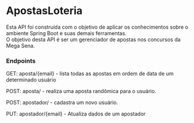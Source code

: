 # ApostasLoteria

Esta API foi construída com o objetivo de aplicar os conhecimentos sobre o ambiente Spring Boot e suas demais ferramentas. <br>
O objetivo desta API é ser um gerenciador de apostas nos concursos da Mega Sena.

### Endpoints

GET: aposta/{email} - lista todas as apostas em ordem de data de um determinado usuário

POST: aposta/ - realiza uma aposta randômica para o usuário.

POST: apostador/ - cadastra um novo usuário.

PUT: apostador/{email} - Atualiza dados de um apostador
